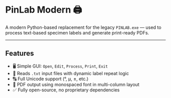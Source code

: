 # PinLab Modern 🖨️

A modern Python-based replacement for the legacy `PINLAB.exe` — used to process text-based specimen labels and generate print-ready PDFs.

---

## Features

- 🖥️ Simple GUI: `Open`, `Edit`, `Process`, `Print`, `Exit`
- 📂 Reads `.txt` input files with dynamic label repeat logic
- 🔠 Full Unicode support (°, µ, ±, etc.)
- 📄 PDF output using monospaced font in multi-column layout
- ✅ Fully open-source, no proprietary dependencies

